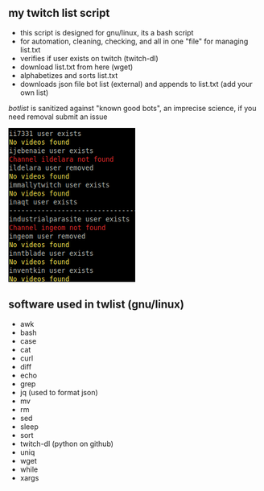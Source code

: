 ## my twitch list script
* this script is designed for gnu/linux, its a bash script
* for automation, cleaning, checking, and all in one "file" for managing list.txt
* verifies if user exists on twitch (twitch-dl)
* download list.txt from here (wget)
* alphabetizes and sorts list.txt
* downloads json file bot list (external) and appends to list.txt (add your own list)

*botlist* is sanitized against "known good bots", an imprecise science, if you need removal submit an issue

![twlist verify](https://raw.githubusercontent.com/arrowgent/Twitchtv-Bots-List/main/images/twlVerify_ex1.png)


## software used in twlist (gnu/linux)
* awk
* bash
* case
* cat
* curl
* diff
* echo
* grep
* jq (used to format json)
* mv
* rm
* sed
* sleep
* sort
* twitch-dl (python on github)
* uniq
* wget
* while
* xargs
